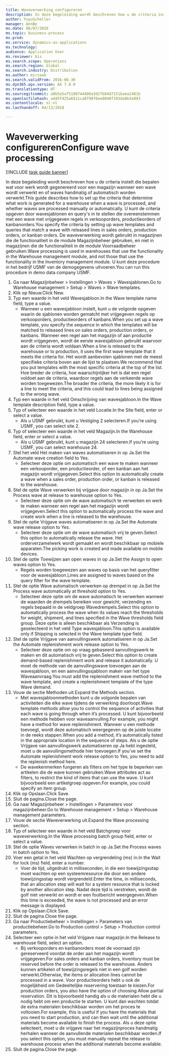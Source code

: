 ```yaml
--- 
title: Waveverwerking configureren
description: In deze begeleiding wordt beschreven hoe u de criteria instelt die bepalen wat voor werk wordt gegenereerd voor een magazijn wanneer een wave wordt verwerkt en of waves handmatig of automatisch worden verwerkt.
author: YuyuScheller
manager: AnnBe
ms.date: 06/07/2016
ms.topic: business-process
ms.prod: 
ms.service: dynamics-ax-applications
ms.technology: 
audience: Application User
ms.reviewer: bis
ms.search.scope: Operations
ms.search.region: Global
ms.search.industry: Distribution
ms.author: mirzaab
ms.search.validFrom: 2016-06-30
ms.dyn365.ops.version: AX 7.0.0
ms.translationtype: HT
ms.sourcegitcommit: a8b5a5af5108744406a3d2fb84d7151baea2481b
ms.openlocfilehash: ad45fd25a6911ca8f9976ee0040f193da0b3a993
ms.contentlocale: nl-nl
ms.lasthandoff: 04/13/2018

---
```

# <a name="configure-wave-processing"></a><span data-ttu-id="89656-103">Waveverwerking configureren</span><span class="sxs-lookup"><span data-stu-id="89656-103">Configure wave processing</span></span>

[!INCLUDE [task guide banner](../../includes/task-guide-banner.md)]

<span data-ttu-id="89656-104">In deze begeleiding wordt beschreven hoe u de criteria instelt die bepalen wat voor werk wordt gegenereerd voor een magazijn wanneer een wave wordt verwerkt en of waves handmatig of automatisch worden verwerkt.</span><span class="sxs-lookup"><span data-stu-id="89656-104">This guide describes how to set up the criteria that determine what work is generated for a warehouse when a wave is processed, and whether waves are processed manually or automatically.</span></span> <span data-ttu-id="89656-105">U kunt de criteria opgeven door wavesjablonen en query's in te stellen die overeenstemmen met een wave met vrijgegeven regels in verkooporders, productieorders of kanbanorders.</span><span class="sxs-lookup"><span data-stu-id="89656-105">You specify the criteria by setting up wave templates and queries that match a wave with released lines in sales orders, production orders, or kanban orders.</span></span> <span data-ttu-id="89656-106">De waveverwerking wordt gebruikt in magazijnen die de functionaliteit in de module Magazijnbeheer gebruiken, en niet in magazijnen die de functionaliteit in de module Voorraadbeheer gebruiken.</span><span class="sxs-lookup"><span data-stu-id="89656-106">Wave processing is used in warehouses that use the functionality in the Warehouse management module, and not those that use the functionality in the Inventory management module.</span></span> <span data-ttu-id="89656-107">U kunt deze procedure in het bedrijf USMF van de demogegevens uitvoeren.</span><span class="sxs-lookup"><span data-stu-id="89656-107">You can run this procedure in demo data company USMF.</span></span>

1. <span data-ttu-id="89656-108">Ga naar Magazijnbeheer > Instellingen > Waves > Wavesjablonen.</span><span class="sxs-lookup"><span data-stu-id="89656-108">Go to Warehouse management > Setup > Waves > Wave templates.</span></span>
2. <span data-ttu-id="89656-109">Klik op Nieuw.</span><span class="sxs-lookup"><span data-stu-id="89656-109">Click New.</span></span>
3. <span data-ttu-id="89656-110">Typ een waarde in het veld Wavesjabloon.</span><span class="sxs-lookup"><span data-stu-id="89656-110">In the Wave template name field, type a value.</span></span>
    * <span data-ttu-id="89656-111">Wanneer u een wavesjabloon instelt, kunt u de volgorde opgeven waarin de sjablonen worden gematcht met vrijgegeven regels op verkooporders, productieorders of kanbans.</span><span class="sxs-lookup"><span data-stu-id="89656-111">When you set up a wave template, you specify the sequence in which the templates will be matched to released lines on sales orders, production orders, or kanbans.</span></span> <span data-ttu-id="89656-112">Wanneer een regel aan het magazijn of aan productie wordt vrijgegeven, wordt de eerste wavesjabloon gebruikt waarvoor aan de criteria wordt voldaan.</span><span class="sxs-lookup"><span data-stu-id="89656-112">When a line is released to the warehouse or to production, it uses the first wave template that it meets the criteria for.</span></span> <span data-ttu-id="89656-113">Het wordt aanbevolen sjablonen met de meest specifieke criteria boven aan de lijst te plaatsen.</span><span class="sxs-lookup"><span data-stu-id="89656-113">We recommend that you put templates with the most specific criteria at the top of the list.</span></span> <span data-ttu-id="89656-114">Hoe breder de criteria, hoe waarschijnlijker het is dat een regel voldoet aan de criteria, waardoor regels aan de verkeerde wave worden toegewezen.</span><span class="sxs-lookup"><span data-stu-id="89656-114">The broader the criteria, the more likely it is for a line to meet the criteria, and this could lead to lines being assigned to the wrong wave.</span></span>  
4. <span data-ttu-id="89656-115">Typ een waarde in het veld Omschrijving van wavesjabloon.</span><span class="sxs-lookup"><span data-stu-id="89656-115">In the Wave template description field, type a value.</span></span>
5. <span data-ttu-id="89656-116">Typ of selecteer een waarde in het veld Locatie.</span><span class="sxs-lookup"><span data-stu-id="89656-116">In the Site field, enter or select a value.</span></span>
    * <span data-ttu-id="89656-117">Als u USMF gebruikt, kunt u Vestiging 2 selecteren.</span><span class="sxs-lookup"><span data-stu-id="89656-117">If you’re using USMF, you can select site 2.</span></span>  
6. <span data-ttu-id="89656-118">Typ of selecteer een waarde in het veld Magazijn.</span><span class="sxs-lookup"><span data-stu-id="89656-118">In the Warehouse field, enter or select a value.</span></span>
    * <span data-ttu-id="89656-119">Als u USMF gebruikt, kunt u magazijn 24 selecteren.</span><span class="sxs-lookup"><span data-stu-id="89656-119">If you’re using USMF, you can select warehouse 24.</span></span>  
7. <span data-ttu-id="89656-120">Stel het veld Het maken van waves automatiseren in op Ja.</span><span class="sxs-lookup"><span data-stu-id="89656-120">Set the Automate wave creation field to Yes.</span></span>
    * <span data-ttu-id="89656-121">Selecteer deze optie om automatisch een wave te maken wanneer een verkooporder, een productieorder, of een kanban aan het magazijn wordt vrijgegeven.</span><span class="sxs-lookup"><span data-stu-id="89656-121">Select this option to automatically create a wave when a sales order, production order, or kanban is released to the warehouse.</span></span>  
8. <span data-ttu-id="89656-122">Stel de optie Wave verwerken bij vrijgave door magazijn in op Ja.</span><span class="sxs-lookup"><span data-stu-id="89656-122">Set the Process wave at release to warehouse option to Yes.</span></span> 
    * <span data-ttu-id="89656-123">Selecteer deze optie om de wave automatisch te verwerken en werk te maken wanneer een regel aan het magazijn wordt vrijgegeven.</span><span class="sxs-lookup"><span data-stu-id="89656-123">Select this option to automatically process the wave and create work when a line is released to the warehouse.</span></span>  
9. <span data-ttu-id="89656-124">Stel de optie Vrijgave waves automatiseren in op Ja.</span><span class="sxs-lookup"><span data-stu-id="89656-124">Set the Automate wave release option to Yes.</span></span> 
    * <span data-ttu-id="89656-125">Selecteer deze optie om de wave automatisch vrij te geven.</span><span class="sxs-lookup"><span data-stu-id="89656-125">Select this option to automatically release the wave.</span></span> <span data-ttu-id="89656-126">Het orderverzamelwerk wordt gemaakt en wordt beschikbaar op mobiele apparaten.</span><span class="sxs-lookup"><span data-stu-id="89656-126">The picking work is created and made available on mobile devices.</span></span>  
10. <span data-ttu-id="89656-127">Stel de optie Toewijzen aan open waves in op Ja.</span><span class="sxs-lookup"><span data-stu-id="89656-127">Set the Assign to open waves option to Yes.</span></span> 
    * <span data-ttu-id="89656-128">Regels worden toegewezen aan waves op basis van het queryfilter voor de wavesjabloon.</span><span class="sxs-lookup"><span data-stu-id="89656-128">Lines are assigned to waves based on the query filter for the wave template.</span></span>  
11. <span data-ttu-id="89656-129">Stel de optie Wave automatisch verwerken op drempel in op Ja.</span><span class="sxs-lookup"><span data-stu-id="89656-129">Set the Process wave automatically at threshold option to Yes.</span></span> 
    * <span data-ttu-id="89656-130">Selecteer deze optie om de wave automatisch te verwerken wanneer de waarden de drempels bereiken voor gewicht, verzending en regels bepaald in de veldgroep Wavedrempels.</span><span class="sxs-lookup"><span data-stu-id="89656-130">Select this option to automatically process the wave when its values reach the thresholds for weight, shipment, and lines specified in the Wave thresholds field group.</span></span> <span data-ttu-id="89656-131">Deze optie is alleen beschikbaar als Verzending is geselecteerd in het veld Type wavesjabloon.</span><span class="sxs-lookup"><span data-stu-id="89656-131">This option is available only if Shipping is selected in the Wave template type field.</span></span>  
12. <span data-ttu-id="89656-132">Stel de optie Vrijgave van aanvullingswerk automatiseren in op Ja.</span><span class="sxs-lookup"><span data-stu-id="89656-132">Set the Automate replenishment work release option to Yes.</span></span> 
    * <span data-ttu-id="89656-133">Selecteer deze optie om op vraag gebaseerd aanvullingswerk te maken en dit automatisch vrij te geven.</span><span class="sxs-lookup"><span data-stu-id="89656-133">Select this option to create demand-based replenishment work and release it automatically.</span></span> <span data-ttu-id="89656-134">U moet de methode van de aanvullingswave toevoegen aan de wavesjabloon, en een aanvullingssjabloon maken van het type Waveaanvraag.</span><span class="sxs-lookup"><span data-stu-id="89656-134">You must add the replenishment wave method to the wave template, and create a replenishment template of the type Wave demand.</span></span>  
13. <span data-ttu-id="89656-135">Vouw de sectie Methoden uit.</span><span class="sxs-lookup"><span data-stu-id="89656-135">Expand the Methods section.</span></span>
    * <span data-ttu-id="89656-136">Met wavesjabloonmethoden kunt u de volgorde bepalen van activiteiten die elke wave tijdens de verwerking doorloopt.</span><span class="sxs-lookup"><span data-stu-id="89656-136">Wave template methods allow you to control the sequence of activities that each wave is going through when it’s processed.</span></span> <span data-ttu-id="89656-137">U kunt bijvoorbeeld een methode hebben voor waveaanvulling.</span><span class="sxs-lookup"><span data-stu-id="89656-137">For example, you might have a method for wave replenishment.</span></span> <span data-ttu-id="89656-138">Wanneer u een methode toevoegt, wordt deze automatisch weergegeven op de juiste locatie in de reeks stappen.</span><span class="sxs-lookup"><span data-stu-id="89656-138">When you add a method, it’s automatically listed in the appropriate location in the sequence of steps.</span></span> <span data-ttu-id="89656-139">Als u de optie Vrijgave van aanvullingswerk automatiseren op Ja hebt ingesteld, moet u de aanvullingsmethode hier toevoegen.</span><span class="sxs-lookup"><span data-stu-id="89656-139">If you’ve set the Automate replenishment work release option to Yes, you need to add the replenish method here.</span></span>  
    * <span data-ttu-id="89656-140">De wavekenmerken fungeren als filters om het type te beperken van artikelen die de wave kunnen gebruiken.</span><span class="sxs-lookup"><span data-stu-id="89656-140">Wave attributes act as filters, to restrict the kind of items that can use the wave.</span></span> <span data-ttu-id="89656-141">U kunt bijvoorbeeld een artikelgroep opgeven.</span><span class="sxs-lookup"><span data-stu-id="89656-141">For example, you could specify an item group.</span></span>  
14. <span data-ttu-id="89656-142">Klik op Opslaan.</span><span class="sxs-lookup"><span data-stu-id="89656-142">Click Save.</span></span>
15. <span data-ttu-id="89656-143">Sluit de pagina.</span><span class="sxs-lookup"><span data-stu-id="89656-143">Close the page.</span></span>
16. <span data-ttu-id="89656-144">Ga naar Magazijnbeheer > Instellingen > Parameters voor magazijnbeheer.</span><span class="sxs-lookup"><span data-stu-id="89656-144">Go to Warehouse management > Setup > Warehouse management parameters.</span></span>
17. <span data-ttu-id="89656-145">Vouw de sectie Waveverwerking uit.</span><span class="sxs-lookup"><span data-stu-id="89656-145">Expand the Wave processing section.</span></span>
18. <span data-ttu-id="89656-146">Typ of selecteer een waarde in het veld Batchgroep voor waveverwerking.</span><span class="sxs-lookup"><span data-stu-id="89656-146">In the Wave processing batch group field, enter or select a value.</span></span>
19. <span data-ttu-id="89656-147">Stel de optie Waves verwerken in batch in op Ja.</span><span class="sxs-lookup"><span data-stu-id="89656-147">Set the Process waves in batch option to Yes.</span></span>
20. <span data-ttu-id="89656-148">Voer een getal in het veld Wachten op vergrendeling (ms) in.</span><span class="sxs-lookup"><span data-stu-id="89656-148">In the Wait for lock (ms) field, enter a number.</span></span>
    * <span data-ttu-id="89656-149">Voer de tijd, uitgedrukt in milliseconden, in die een toewijzingsstap moet wachten op een systeemresource die door een andere toewijzingsstap wordt vergrendeld.</span><span class="sxs-lookup"><span data-stu-id="89656-149">Enter the time, in milliseconds, that an allocation step will wait for a system resource that is locked by another allocation step.</span></span> <span data-ttu-id="89656-150">Nadat deze tijd is verstreken, wordt de golf niet verwerkt en wordt er een foutbericht weergegeven.</span><span class="sxs-lookup"><span data-stu-id="89656-150">When this time is exceeded, the wave is not processed and an error message is displayed.</span></span>  
21. <span data-ttu-id="89656-151">Klik op Opslaan.</span><span class="sxs-lookup"><span data-stu-id="89656-151">Click Save.</span></span>
22. <span data-ttu-id="89656-152">Sluit de pagina.</span><span class="sxs-lookup"><span data-stu-id="89656-152">Close the page.</span></span>
23. <span data-ttu-id="89656-153">Ga naar Productiebeheer > Instellingen > Parameters van productiebeheer.</span><span class="sxs-lookup"><span data-stu-id="89656-153">Go to Production control > Setup > Production control parameters.</span></span>
24. <span data-ttu-id="89656-154">Selecteer een optie in het veld Vrijgave naar magazijn.</span><span class="sxs-lookup"><span data-stu-id="89656-154">In the Release to warehouse field, select an option.</span></span>
    * <span data-ttu-id="89656-155">Bij verkooporders en kanbanorders moet de voorraad zijn gereserveerd voordat de order aan het magazijn wordt vrijgegeven.</span><span class="sxs-lookup"><span data-stu-id="89656-155">For sales orders and kanban orders, inventory must be reserved before the order is released to the warehouse.</span></span> <span data-ttu-id="89656-156">Anders kunnen artikelen of toewijzingsregels niet in een golf worden verwerkt.</span><span class="sxs-lookup"><span data-stu-id="89656-156">Otherwise, the items or allocation lines cannot be processed in a wave.</span></span> <span data-ttu-id="89656-157">Voor productieorders hebt u ook de mogelijkheid om Gedeeltelijke reservering toestaan te kiezen.</span><span class="sxs-lookup"><span data-stu-id="89656-157">For production orders, you also have the option of choosing Allow partial reservation.</span></span> <span data-ttu-id="89656-158">Dit is bijvoorbeeld handig als u de materialen hebt die u nodig hebt om een productie te starten. U kunt dan wachten totdat de extra materialen beschikbaar worden om het proces te voltooien.</span><span class="sxs-lookup"><span data-stu-id="89656-158">For example, this is useful if you have the materials that you need to start production, and can then wait until the additional materials become available to finish the process.</span></span> <span data-ttu-id="89656-159">Als u deze optie selecteert, moet u de vrijgave naar het magazijnproces handmatig herhalen wanneer de aanvullende materialen beschikbaar worden.</span><span class="sxs-lookup"><span data-stu-id="89656-159">If you select this option, you must manually repeat the release to warehouse process when the additional materials become available.</span></span>  
25. <span data-ttu-id="89656-160">Sluit de pagina.</span><span class="sxs-lookup"><span data-stu-id="89656-160">Close the page.</span></span>



